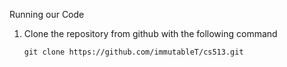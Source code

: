 Running our Code

1. Clone the repository from github with the following command

    ``` git clone https://github.com/immutableT/cs513.git ```
